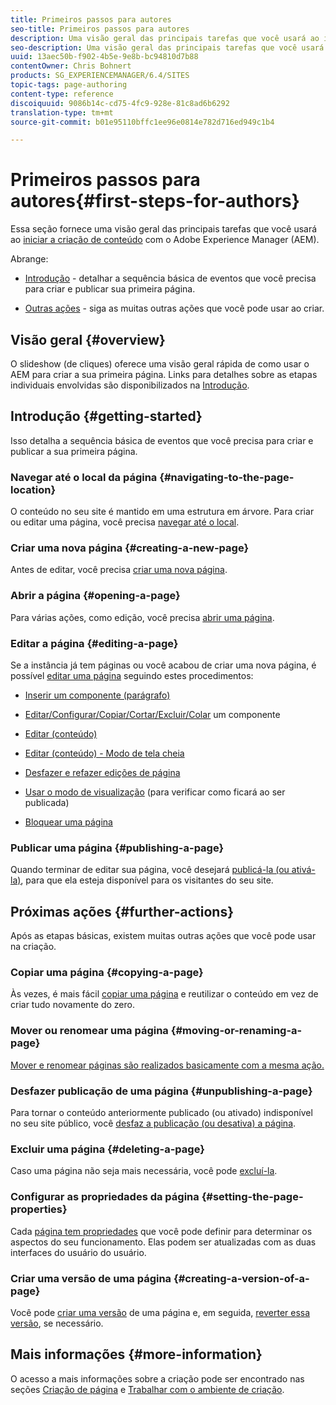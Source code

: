 ```yaml
---
title: Primeiros passos para autores
seo-title: Primeiros passos para autores
description: Uma visão geral das principais tarefas que você usará ao iniciar a criação de conteúdo com o AEM
seo-description: Uma visão geral das principais tarefas que você usará ao iniciar a criação de conteúdo com o AEM
uuid: 13aec50b-f902-4b5e-9e8b-bc94810d7b88
contentOwner: Chris Bohnert
products: SG_EXPERIENCEMANAGER/6.4/SITES
topic-tags: page-authoring
content-type: reference
discoiquuid: 9086b14c-cd75-4fc9-928e-81c8ad6b6292
translation-type: tm+mt
source-git-commit: b01e95110bffc1ee96e0814e782d716ed949c1b4

---
```



# Primeiros passos para autores{#first-steps-for-authors}

Essa seção fornece uma visão geral das principais tarefas que você usará ao [iniciar a criação de conteúdo](/help/sites-authoring/author.md#concept-of-authoring-and-publishing) com o Adobe Experience Manager (AEM).

Abrange:

* [Introdução](#getting-started) - detalhar a sequência básica de eventos que você precisa para criar e publicar sua primeira página.

* [Outras ações](#further-actions) - siga as muitas outras ações que você pode usar ao criar.

## Visão geral {#overview}

O slideshow (de cliques) oferece uma visão geral rápida de como usar o AEM para criar a sua primeira página. Links para detalhes sobre as etapas individuais envolvidas são disponibilizados na [Introdução](#getting-started).

## Introdução {#getting-started}

Isso detalha a sequência básica de eventos que você precisa para criar e publicar a sua primeira página.

### Navegar até o local da página {#navigating-to-the-page-location}

O conteúdo no seu site é mantido em uma estrutura em árvore. Para criar ou editar uma página, você precisa [navegar até o local](/help/sites-authoring/basic-handling.md#viewing-and-selecting-resources).

### Criar uma nova página {#creating-a-new-page}

Antes de editar, você precisa [criar uma nova página](/help/sites-authoring/managing-pages.md#creating-a-new-page).

### Abrir a página {#opening-a-page}

Para várias ações, como edição, você precisa [abrir uma página](/help/sites-authoring/managing-pages.md#opening-a-page-for-editing).

### Editar a página {#editing-a-page}

Se a instância já tem páginas ou você acabou de criar uma nova página, é possível [editar uma página](/help/sites-authoring/editing-content.md) seguindo estes procedimentos:

* [Inserir um componente (parágrafo)](/help/sites-authoring/editing-content.md#inserting-a-component)
* [Editar/Configurar/Copiar/Cortar/Excluir/Colar](/help/sites-authoring/editing-content.md#edit-configure-copy-cut-delete-paste) um componente
* [Editar (conteúdo)](/help/sites-authoring/editing-content.md#edit-content)
* [Editar (conteúdo) - Modo de tela cheia](/help/sites-authoring/editing-content.md#edit-content-full-screen-mode)

* [Desfazer e refazer edições de página](/help/sites-authoring/editing-content.md#undoing-and-redoing-page-edits)
* [Usar o modo de visualização](/help/sites-authoring/editing-content.md#preview-mode) (para verificar como ficará ao ser publicada)
* [Bloquear uma página](/help/sites-authoring/editing-content.md#locking-a-page)

### Publicar uma página {#publishing-a-page}

Quando terminar de editar sua página, você desejará [publicá-la (ou ativá-la)](/help/sites-authoring/publishing-pages.md), para que ela esteja disponível para os visitantes do seu site.

## Próximas ações {#further-actions}

Após as etapas básicas, existem muitas outras ações que você pode usar na criação.

### Copiar uma página {#copying-a-page}

Às vezes, é mais fácil [copiar uma página](/help/sites-authoring/managing-pages.md#copying-and-pasting-a-page) e reutilizar o conteúdo em vez de criar tudo novamente do zero.

### Mover ou renomear uma página {#moving-or-renaming-a-page}

[Mover e renomear páginas são realizados basicamente com a mesma ação.](/help/sites-authoring/managing-pages.md#moving-or-renaming-a-page)

### Desfazer publicação de uma página {#unpublishing-a-page}

Para tornar o conteúdo anteriormente publicado (ou ativado) indisponível no seu site público, você [desfaz a publicação (ou desativa) a página](/help/sites-authoring/publishing-pages.md).

### Excluir uma página {#deleting-a-page}

Caso uma página não seja mais necessária, você pode [excluí-la](/help/sites-authoring/managing-pages.md#deleting-a-page).

### Configurar as propriedades da página {#setting-the-page-properties}

Cada [página tem propriedades](/help/sites-authoring/editing-page-properties.md) que você pode definir para determinar os aspectos do seu funcionamento. Elas podem ser atualizadas com as duas interfaces do usuário do usuário.

### Criar uma versão de uma página {#creating-a-version-of-a-page}

Você pode [criar uma versão](/help/sites-authoring/working-with-page-versions.md#creating-a-new-version) de uma página e, em seguida, [reverter essa versão](/help/sites-authoring/working-with-page-versions.md#reverting-to-a-page-version), se necessário.

## Mais informações {#more-information}

O acesso a mais informações sobre a criação pode ser encontrado nas seções [Criação de página](/help/sites-authoring/author-environment-tools.md) e [Trabalhar com o ambiente de criação](/help/sites-authoring/home.md).
